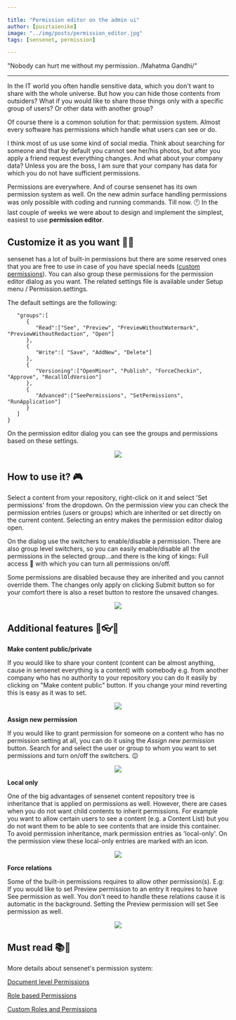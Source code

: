 ```yaml
---

title: "Permission editor on the admin ui"
author: [pusztaienike]
image: "../img/posts/permission_editor.jpg"
tags: [sensenet, permission]

---
```


"Nobody can hurt me without my permission. /Mahatma Gandhi/"

---

In the IT world you often handle sensitive data, which you don't want to share with the whole universe. But how you can hide those contents from outsiders? What if you would like to share those things only with a specific group of users? Or other data with another group? 

Of course there is a common solution for that: permission system. Almost every software has permissions which handle what users can see or do.

I think most of us use some kind of social media. Think about searching for someone and that by default you cannot see her/his photos, but after you apply a friend request everything changes.
And what about your company data? Unless you are the boss, I am sure that your company has data for which you do not have sufficient permissions.

Permissions are everywhere. And of course sensenet has its own permission system as well. On the new admin surface 
handling permissions was only possible with coding and running commands. Till now. 🕛 In the last couple of weeks we were about to design and implement the simplest, easiest to use **permission editor**.

## Customize it as you want 🔧🔨

sensenet has a lot of built-in permissions but there are some reserved ones that you are free to use in case of you have special needs ([custom permissions](https://docs.sensenet.com/concepts/user-and-permission-management/04-custom-roles-and-permissions#permissions)). You can also group these permissions for the permission editor dialog as you want. The related settings file is available under Setup menu / Permission.settings.

The default settings are the following:

```{
   "groups":[
      {
         "Read":["See", "Preview", "PreviewWithoutWatermark", "PreviewWithoutRedaction", "Open"]
      },
      {
         "Write":[ "Save", "AddNew", "Delete"]
      },
      {
         "Versioning":["OpenMinor", "Publish", "ForceCheckin", "Approve", "RecallOldVersion"]
      },
      {
         "Advanced":["SeePermissions", "SetPermissions", "RunApplication"]
      }
   ]
}
```

On the permission editor dialog you can see the groups and permissions based on these settings. 

<p align="center">
<img src="/img/posts/permission_groups.png">
</p>

## How to use it? 🎮

Select a content from your repository, right-click on it and select 'Set permissions' from the dropdown. On the permission view you can check the permission entries (users or groups) which are inherited or set directly on the current content. Selecting an entry makes the permission editor dialog open.

On the dialog use the switchers to enable/disable a permission. There are also group level switchers, so you can easily enable/disable all the permissions in the selected group...and there is the king of kings: Full access 👑 with which you can turn all permissions on/off.

Some permissions are disabled because they are inherited and you cannot override them. The changes only apply on clicking Submit button so for your comfort there is also a reset button to restore the unsaved changes.

<p align="center">
<img src="/img/posts/permission_how_to_use.gif">
</p>

## Additional features 💄👓👜

**Make content public/private**

If you would like to share your content (content can be almost anything, cause in sensenet everything is a content) with somebody e.g. from another company who has no authority to your repository you can do it easily by clicking on "Make content public" button. If you change your mind reverting this is easy as it was to set.

<p align="center">
<img src="/img/posts/permission_make_public.gif">
</p>

**Assign new permission**

If you would like to grant permission for someone on a content who has no permission setting at all, you can do it using the _Assign new permission_ button. Search for and select the user or group to whom you want to set permissions and turn on/off the switchers. 😉

<p align="center">
<img src="/img/posts/permission_assign_new.gif">
</p>

**Local only**

One of the big advantages of sensenet content repository tree is inheritance that is applied on permissions as well. However, there are cases when you do not want child contents to inherit permissions. For example you want to allow certain users to see a content (e.g. a Content List) but you do not want them to be able to see contents that are inside this container. To avoid permission inheritance, mark permission entries as 'local-only'.
On the permission view these local-only entries are marked with an icon.

<p align="center">
<img src="/img/posts/permission_local_only.gif">
</p>


**Force relations**

Some of the built-in permissions requires to allow other permission(s). E.g: If you would like to set Preview permission to an entry it requires to have See permission as well. You don't need to handle these relations cause it is automatic in the background. Setting the Preview permission will set See permission as well.

<p align="center">
<img src="/img/posts/permission_force_relations.gif">
</p>


## Must read 📚🔖

More details about sensenet's permission system:

[Document level Permissions](https://docs.sensenet.com/concepts/user-and-permission-management/02-document-level-permissions)

[Role based Permissions](https://docs.sensenet.com/concepts/user-and-permission-management/03-role-based-permissions)

[Custom Roles and Permissions](https://docs.sensenet.com/concepts/user-and-permission-management/04-custom-roles-and-permissions)
